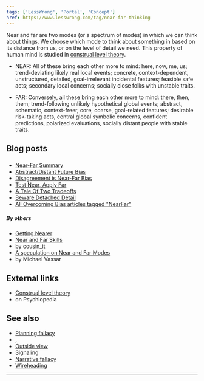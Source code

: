 ```yaml
---
tags: ['LessWrong', 'Portal', 'Concept']
href: https://www.lesswrong.com/tag/near-far-thinking
---
```


Near and far are two modes (or a spectrum of modes) in which we can think about things. We choose which mode to think about something in based on its distance from us, or on the level of detail we need. This property of human mind is studied in [construal level theory](http://www.psych-it.com.au/Psychlopedia/article.asp?id=79).

- NEAR: All of these bring each other more to mind: here, now, me, us; trend-deviating likely real local events; concrete, context-dependent, unstructured, detailed, goal-irrelevant incidental features; feasible safe acts; secondary local concerns; socially close folks with unstable traits.

- FAR: Conversely, all these bring each other more to mind: there, then, them; trend-following unlikely hypothetical global events; abstract, schematic, context-freer, core, coarse, goal-related features; desirable risk-taking acts, central global symbolic concerns, confident predictions, polarized evaluations, socially distant people with stable traits.

## Blog posts
##### 
- [Near-Far Summary](http://www.overcomingbias.com/2010/06/near-far-summary.html)
- [Abstract/Distant Future Bias](http://www.overcomingbias.com/2008/11/abstractdistant.html)
- [Disagreement is Near-Far Bias](http://www.overcomingbias.com/2009/01/disagreement-is-nearfar-bias.html)
- [Test Near, Apply Far](http://www.overcomingbias.com/2008/12/test-near-apply.html)
- [A Tale Of Two Tradeoffs](http://www.overcomingbias.com/2009/01/a-tale-of-two-tradeoffs.html)
- [Beware Detached Detail](http://www.overcomingbias.com/2009/01/beware-detached-detail.html)
- [All Overcoming Bias articles tagged "NearFar"](http://www.overcomingbias.com/tag/nearfar)

##### By others
- [Getting Nearer](http://lesswrong.com/lw/xq/getting_nearer/)
- [Near and Far Skills](http://lesswrong.com/lw/1c2/near_and_far_skills/)
-  by cousin_it
- [A speculation on Near and Far Modes](http://lesswrong.com/lw/2hf/a_speculation_on_near_and_far_modes/)
-  by Michael Vassar

## External links
- [Construal level theory](http://www.psych-it.com.au/Psychlopedia/article.asp?id=79)
-  on Psychlopedia

## See also
- [Planning fallacy](https://www.lesswrong.com/tag/planning-fallacy)
- , 
- [Outside view](https://www.lesswrong.com/tag/inside-outside-view)
- [Signaling](https://www.lesswrong.com/tag/signaling)
- [Narrative fallacy](https://www.lesswrong.com/tag/narrative-fallacy)
- [Wireheading](https://www.lesswrong.com/tag/wireheading)

 



---

